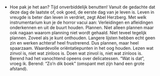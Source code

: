 - Hoe pak je het aan? Tijd onverbiddelijk benutten! Vanuit de gedachte dat deze dag de laatste of, ook goed, de eerste dag van je leven is. Leven in vreugde is beter dan leven in verdriet, zegt Abel Herzberg. Met welk instrumentarium kun je de horror vacui aan: Verleidingen en afleidingen onderkennen en uit de buurt houden. Plannen. Niet alleen plannen maar ook nagaan waarom planning niet wordt gehaald. Niet teveel tegelijk plannen. Zoveel als je kunt onthouden. Langere lijsten hebben echt geen zin en werken achteraf heel frustrerend. Dus plannen, maar heel spaarzaam. Waardevolle oriëntatiepunten in het oog houden. Lezen wat zinvol is, niet wat zinloos is. Doen wat zinvol is, niet wat zinloos is. Berend had het vanochtend opeens over delicatessen. “Wat is dat”, vroeg ik. Berend: “Zo’n dik boek” (omspant met zijn hand een grote afstand).